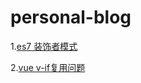 # personal-blog

1.[es7 装饰者模式](https://github.com/WenShunLiu/personal-blog/issues/1)

2.[vue v-if复用问题](https://github.com/WenShunLiu/personal-blog/issues/2)
